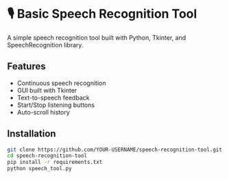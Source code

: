 # 🎙️ Basic Speech Recognition Tool

A simple speech recognition tool built with Python, Tkinter, and SpeechRecognition library.

## Features
- Continuous speech recognition
- GUI built with Tkinter
- Text-to-speech feedback
- Start/Stop listening buttons
- Auto-scroll history

## Installation
```bash
git clone https://github.com/YOUR-USERNAME/speech-recognition-tool.git
cd speech-recognition-tool
pip install -r requirements.txt
python speech_tool.py
```
